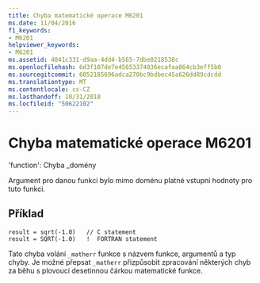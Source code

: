 ```yaml
---
title: Chyba matematické operace M6201
ms.date: 11/04/2016
f1_keywords:
- M6201
helpviewer_keywords:
- M6201
ms.assetid: 4041c331-d9aa-4dd4-b565-7dbe0218538c
ms.openlocfilehash: 6d3f107de7e45653374036ecafaa864cb3eff5b0
ms.sourcegitcommit: 6052185696adca270bc9bdbec45a626dd89cdcdd
ms.translationtype: MT
ms.contentlocale: cs-CZ
ms.lasthandoff: 10/31/2018
ms.locfileid: "50622102"
---
```

# <a name="math-error-m6201"></a>Chyba matematické operace M6201

'function': Chyba _domény

Argument pro danou funkci bylo mimo doménu platné vstupní hodnoty pro tuto funkci.

## <a name="example"></a>Příklad

```
result = sqrt(-1.0)   // C statement
result = SQRT(-1.0)   !  FORTRAN statement
```

Tato chyba volání `_matherr` funkce s názvem funkce, argumentů a typ chyby. Je možné přepsat `_matherr` přizpůsobit zpracování některých chyb za běhu s plovoucí desetinnou čárkou matematické funkce.